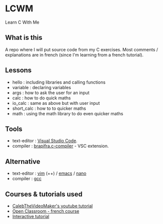 # LCWM

Learn C With Me

## What is this

A repo where I will put source code from my C exercises.
Most comments / explanations are in french (since I'm learning from a french tutorial).

## Lessons

- hello : including libraries and calling functions
- variable : declaring variables
- args : how to ask the user for an input
- calc : how to do quick maths
- io_calc : same as above but with user input
- short_calc : how to to quicker maths
- math : using the math library to do even quicker maths

## Tools

- text-editor : [Visual Studio Code](https://code.visualstudio.com/).
- compiler : [brapifra.c-compiler](https://marketplace.visualstudio.com/items?itemName=brapifra.c-compiler) - VSC extension.

## Alternative

- text-editor : [vim](https://www.vim.org/) (++) / [emacs](https://www.gnu.org/software/emacs/) / [nano](https://www.nano-editor.org/)
- compiler : [gcc](https://gcc.gnu.org/)

## Courses & tutorials used

- [CalebTheVideoMaker's youtube tutorial](https://www.youtube.com/playlist?list=PL_c9BZzLwBRKKqOc9TJz1pP0ASrxLMtp2)
- [Open Classroom - french course](https://openclassrooms.com/courses/apprenez-a-programmer-en-c-)
- [Interactive tutorial](http://www.learn-c.org/)
